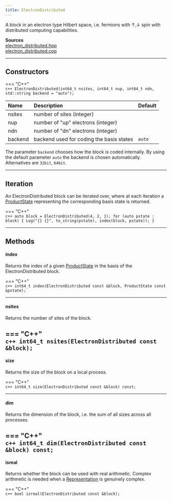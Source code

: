 ```yaml
---
title: ElectronDistributed
---
```


A block in an electron type Hilbert space, i.e. fermions with $\uparrow, \downarrow$ spin with distributed computing capabilities. 

**Sources**<br>
[electron_distributed.hpp](https://github.com/awietek/xdiag/blob/main/xdiag/blocks/electron_distributed.hpp)<br>
[electron_distributed.cpp](https://github.com/awietek/xdiag/blob/main/xdiag/blocks/electron_distributed.cpp)

---

## Constructors

=== "C++"	
	```c++
	ElectronDistributed(int64_t nsites, int64_t nup, int64_t ndn, std::string backend = "auto");
	```

| Name    | Description                                                                          | Default |
|:--------|:-------------------------------------------------------------------------------------|---------|
| nsites  | number of sites (integer)                                                            |         |
| nup     | number of "up" electrons (integer)                                                   |         |
| ndn     | number of "dn" electrons (integer)                                                   |         |
| backend | backend used for coding the basis states                                             | `auto`  |

The parameter `backend` chooses how the block is coded internally. By using the default parameter `auto` the backend is chosen automatically. Alternatives are `32bit`, `64bit`.

---

## Iteration

An ElectronDistributed block can be iterated over, where at each iteration a [ProductState](../states/product_state.md) representing the corresponding basis state is returned.

=== "C++"	
	```c++
    auto block = ElectronDistributed(4, 2, 1);
	for (auto pstate : block) {
		Log("{} {}", to_string(pstate), index(block, pstate));
	}
	```

---

## Methods

#### index

Returns the index of a given [ProductState](../states/product_state.md) in the basis of the ElectronDistributed block.

=== "C++"	
	```c++
	int64_t index(ElectronDistributed const &block, ProductState const &pstate);
	```

---

#### nsites

Returns the number of sites of the block.

=== "C++"	
	```c++
	int64_t nsites(ElectronDistributed const &block);
	```
---

#### size
Returns the size of the block on a local process.

=== "C++"	
	```c++
	int64_t size(ElectronDistributed const &block) const;
	```

---

#### dim
Returns the dimension of the block, i.e. the sum of all sizes across all processes. 

=== "C++"	
	```c++
	int64_t dim(ElectronDistributed const &block) const;
	```
---
		
#### isreal
Returns whether the block can be used with real arithmetic. 
Complex arithmetic is needed when a
[Representation](../symmetries/representation.md) is genuinely complex.

=== "C++"	
	```c++
    bool isreal(ElectronDistributed const &block);
	```
